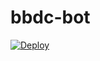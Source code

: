 # bbdc-bot

[![Deploy](https://www.herokucdn.com/deploy/button.svg)](https://heroku.com/deploy?template=https://github.com/2gavy/bbdcbot)

